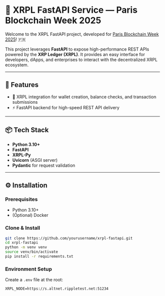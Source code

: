 # 🗼 XRPL FastAPI Service — Paris Blockchain Week 2025

Welcome to the XRPL FastAPI project, developed for [Paris Blockchain Week 2025](https://www.parisblockchainweek.com/)! 🇫🇷

This project leverages **FastAPI** to expose high-performance REST APIs powered by the **XRP Ledger (XRPL)**. It provides an easy interface for developers, dApps, and enterprises to interact with the decentralized XRPL ecosystem.

---

## 🚀 Features

- 🔗 XRPL integration for wallet creation, balance checks, and transaction submissions  
- ⚡ FastAPI backend for high-speed REST API delivery

---

## 📦 Tech Stack

- **Python 3.10+**  
- **FastAPI**  
- **XRPL-Py**  
- **Uvicorn** (ASGI server)  
- **Pydantic** for request validation  

---

## ⚙️ Installation

### Prerequisites

- Python 3.10+
- (Optional) Docker

### Clone & Install

```bash
git clone https://github.com/yourusername/xrpl-fastapi.git
cd xrpl-fastapi
python -m venv venv
source venv/bin/activate
pip install -r requirements.txt
```

### Environment Setup

Create a `.env` file at the root:

```env
XRPL_NODE=https://s.altnet.rippletest.net:51234
```